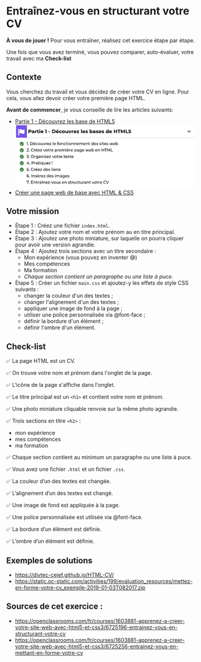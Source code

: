 # Entraînez-vous en structurant votre CV

**À vous de jouer !** Pour vous entraîner, réalisez cet exercice étape par étape.

Une fois que vous avez terminé, vous pouvez comparer, auto-évaluer, votre
travail avec ma **Check-list**

## Contexte

Vous cherchez du travail et vous décidez de créer votre CV en ligne.
Pour cela, vous allez devoir créer votre première page HTML.

**Avant de commencer**, je vous conseille de lire les articles suivants: 
* [Partie 1 - Découvrez les base de HTML5 ](https://openclassrooms.com/fr/courses/1603881-apprenez-a-creer-votre-site-web-avec-html5-et-css3)
[![](images/oc-partie-1.png)](https://openclassrooms.com/fr/courses/1603881-apprenez-a-creer-votre-site-web-avec-html5-et-css3)
* [Créer une page web de base avec HTML & CSS](https://fallinov.medium.com/cr%C3%A9er-un-page-web-de-base-avec-html-css-2c702e069a0c)


## Votre mission

* Étape 1 : Créez une fichier `index.html`.
* Étape 2 : Ajoutez votre nom et votre prénom au en titre principal.
* Étape 3 : Ajoutez une photo miniature, sur laquelle on pourra cliquer pour avoir une version agrandie.
* Étape 4 : Ajoutez trois sections avec un titre secondaire :
  * Mon expérience (vous pouvez en inventer 😅)
  * Mes compétences
  * Ma formation
  * _Chaque section contient un paragraphe ou une liste à puce._
* Étape 5 : Créer un fichier `main.css` et ajoutez-y les effets de style CSS
  suivants :
  * changer la couleur d'un des textes ;
  * changer l'alignement d'un des textes ;
  * appliquer une image de fond à la page ;
  * utiliser une police personnalisée via @font-face ;
  * définir la bordure d'un élément ;
  * définir l'ombre d'un élément.

## Check-list

✅ La page HTML est un CV.

✅ On trouve votre nom et prénom dans l'onglet de la page.

✅ L'icône de la page s'affiche dans l'onglet.

✅ Le titre principal est un `<h1>` et contient votre nom et prénom.

✅ Une photo miniature cliquable renvoie sur la même photo agrandie.

✅ Trois sections en titre `<h2>` :
* mon expérience
* mes compétences
* ma formation

✅ Chaque section contient au minimum
un paragraphe ou une liste à puce.

✅ Vous avez une fichier `.html` et un fichier `.css`.

✅ La couleur d’un des textes est changée.

✅ L’alignement d’un des textes est changé.

✅ Une image de fond est appliquée à la page.

✅ Une police personnalisée est utilisée via @font-face.

✅ La bordure d’un élément est définie.

✅ L’ombre d’un élément est définie.

## Exemples de solutions
* https://divtec-cejef.github.io/HTML-CV/
* https://static.oc-static.com/activities/199/evaluation_resources/mettez-en-forme-votre-cv_exemple-2019-01-03T082017.zip

## Sources de cet exercice :
* https://openclassrooms.com/fr/courses/1603881-apprenez-a-creer-votre-site-web-avec-html5-et-css3/6725196-entrainez-vous-en-structurant-votre-cv
* https://openclassrooms.com/fr/courses/1603881-apprenez-a-creer-votre-site-web-avec-html5-et-css3/6725256-entrainez-vous-en-mettant-en-forme-votre-cv
